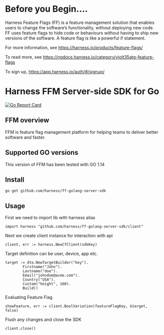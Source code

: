 # Before you Begin....

Harness Feature Flags (FF) is a feature management solution that enables users to change the software’s functionality, without deploying new code. FF uses feature flags to hide code or behaviours without having to ship new versions of the software. A feature flag is like a powerful if statement.

For more information, see https://harness.io/products/feature-flags/

To read more, see https://ngdocs.harness.io/category/vjolt35atg-feature-flags

To sign up, https://app.harness.io/auth/#/signup/


# Harness FFM Server-side SDK for Go

[![Go Report Card](https://goreportcard.com/badge/github.com/drone/ff-golang-server-sdk)](https://goreportcard.com/report/github.com/drone/ff-golang-server-sdk)

## FFM overview
FFM is feature flag management platform for helping teams to deliver better software and faster.

## Supported GO versions
This version of FFM has been tested with GO 1.14

## Install
`go get github.com/harness/ff-golang-server-sdk`

## Usage
First we need to import lib with harness alias
```golang
import harness "github.com/harness/ff-golang-server-sdk/client"
```

Next we create client instance for interaction with api
```golang
client, err := harness.NewCfClient(sdkKey)
```

Target definition can be user, device, app etc.
```golang
target := dto.NewTargetBuilder("key").
 		Firstname("John").
 		Lastname("doe").
 		Email("johndoe@acme.com").
 		Country("USA").
 		Custom("height", 160).
 		Build()
```

Evaluating Feature Flag
```golang
showFeature, err := client.BoolVariation(featureFlagKey, &target, false)
```

Flush any changes and close the SDK
```golang
client.close()
```

